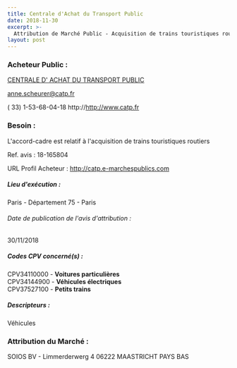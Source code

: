 ```yaml
---
title: Centrale d'Achat du Transport Public
date: 2018-11-30
excerpt: >-
  Attribution de Marché Public - Acquisition de trains touristiques routiers
layout: post
---
```


### Acheteur Public : 
<a href="/acheteur-139/siren-539537886"> CENTRALE D' ACHAT DU TRANSPORT PUBLIC</a><br/>



anne.scheurer@catp.fr

( 33) 1-53-68-04-18
http://http://www.catp.fr
### Besoin :

L'accord-cadre est relatif à l'acquisition de trains touristiques routiers

Ref. avis : 18-165804

URL Profil Acheteur : http://catp.e-marchespublics.com

##### Lieu d'exécution :

Paris - Département 75 - Paris

###### Date de publication de l'avis d'attribution : 
30/11/2018

##### Codes CPV concerné(s) :
CPV34110000 - **Voitures particulières** <br/>
CPV34144900 - **Véhicules électriques** <br/>
CPV37527100 - **Petits trains** <br/>

##### Descripteurs :
Véhicules <br/>

### Attribution du Marché :
SOIOS BV - Limmerderwerg 4 06222 MAASTRICHT PAYS BAS <br/>
